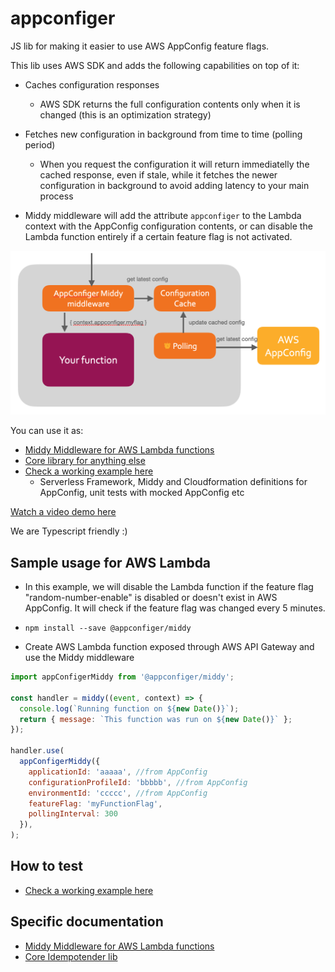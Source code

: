 # appconfiger

JS lib for making it easier to use AWS AppConfig feature flags.

This lib uses AWS SDK and adds the following capabilities on top of it:

- Caches configuration responses
  - AWS SDK returns the full configuration contents only when it is changed (this is an optimization strategy)

- Fetches new configuration in background from time to time (polling period)
  - When you request the configuration it will return immediatelly the cached response, even if stale, while it fetches the newer configuration in background to avoid adding latency to your main process

- Middy middleware will add the attribute `appconfiger` to the Lambda context with the AppConfig configuration contents, or can disable the Lambda function entirely if a certain feature flag is not activated.

[<img width="800" src="./diagram.png">](https://youtu.be/MaHVFInXiLM)

You can use it as:

- [Middy Middleware for AWS Lambda functions](middy/README.md)
- [Core library for anything else](core/README.md)
- [Check a working example here](examples/random-number-lambda/README.md)
  - Serverless Framework, Middy and Cloudformation definitions for AppConfig, unit tests with mocked AppConfig etc

[Watch a video demo here](https://youtu.be/MaHVFInXiLM)

We are Typescript friendly :)

## Sample usage for AWS Lambda

- In this example, we will disable the Lambda function if the feature flag "random-number-enable" is disabled or doesn't exist in AWS AppConfig. It will check if the feature flag was changed every 5 minutes.

- `npm install --save @appconfiger/middy`

- Create AWS Lambda function exposed through AWS API Gateway and use the Middy middleware

```js
import appConfigerMiddy from '@appconfiger/middy';

const handler = middy((event, context) => {
  console.log(`Running function on ${new Date()}`);
  return { message: `This function was run on ${new Date()}` };
});

handler.use(
  appConfigerMiddy({
    applicationId: 'aaaaa', //from AppConfig
    configurationProfileId: 'bbbbb', //from AppConfig
    environmentId: 'ccccc', //from AppConfig
    featureFlag: 'myFunctionFlag',
    pollingInterval: 300
  }),
);

```

## How to test

- [Check a working example here](examples/random-number-lambda/README.md)

## Specific documentation

- [Middy Middleware for AWS Lambda functions](middy/README.md)
- [Core Idempotender lib](core/README.md)
